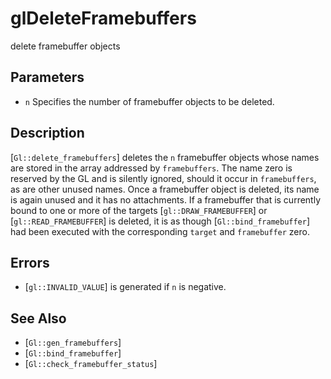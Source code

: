 # glDeleteFramebuffers
delete framebuffer objects

## Parameters
- `n`
  Specifies the number of framebuffer objects to be deleted.

## Description
[`Gl::delete_framebuffers`] deletes the `n` framebuffer objects whose
  names are stored in the array addressed by `framebuffers`. The name
  zero is reserved by the GL and is silently ignored, should it occur in
  `framebuffers`, as are other unused names. Once a framebuffer object
  is deleted, its name is again unused and it has no attachments. If a
  framebuffer that is currently bound to one or more of the targets
  [`gl::DRAW_FRAMEBUFFER`] or [`gl::READ_FRAMEBUFFER`] is deleted, it is
  as though [`Gl::bind_framebuffer`] had been executed with the
  corresponding `target` and `framebuffer` zero.

## Errors
- [`gl::INVALID_VALUE`] is generated if `n` is negative.

## See Also
- [`Gl::gen_framebuffers`]
- [`Gl::bind_framebuffer`]
- [`Gl::check_framebuffer_status`]
